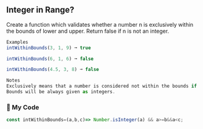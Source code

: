## Integer in Range?

Create a function which validates whether a number n is exclusively within the bounds of lower and upper. Return false if n is not an integer.
```js
Examples
intWithinBounds(3, 1, 9) ➞ true

intWithinBounds(6, 1, 6) ➞ false

intWithinBounds(4.5, 3, 8) ➞ false

Notes
Exclusively means that a number is considered not within the bounds if it is equal to the upper bound (see example #2).
Bounds will be always given as integers.
```
### :leaves: My Code
```js
const intWithinBounds=(a,b,c)=> Number.isInteger(a) && a>=b&&a<c;
```

